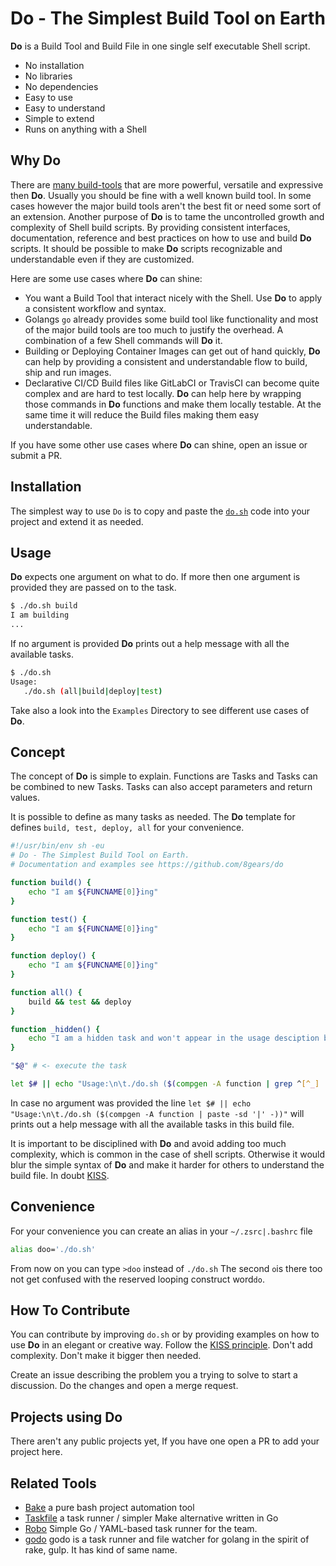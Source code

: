 # Do - The Simplest Build Tool on Earth

**Do** is a Build Tool and Build File in one single self executable Shell script.

-  No installation
-  No libraries
-  No dependencies
-  Easy to use
-  Easy to understand
-  Simple to extend
-  Runs on anything with a Shell

## Why Do

There are [many build-tools](https://en.wikipedia.org/wiki/List_of_build_automation_software) that are more powerful, versatile and expressive then **Do**. Usually you should be fine with a well known build tool. In some cases however the major build tools aren't the best fit or need some sort of an extension. Another purpose of **Do** is to tame the uncontrolled growth and complexity of Shell build scripts. By providing consistent interfaces, documentation, reference and best practices on how to use and build **Do** scripts. It should be possible to make **Do** scripts recognizable and understandable even if they are customized.

Here are some use cases where **Do** can shine:

-  You want a Build Tool that interact nicely with the Shell. Use **Do** to apply a consistent workflow and syntax.
-  Golangs `go` already provides some build tool like functionality and most of the major build tools are too much to justify the overhead. A combination of a few Shell commands will **Do** it.
-  Building or Deploying Container Images can get out of hand quickly, **Do** can help by providing a consistent and understandable flow to build, ship and run images.
-  Declarative CI/CD Build files like GitLabCI or TravisCI can become quite complex and are hard to test locally. **Do** can help here by wrapping those commands in **Do** functions and make them locally testable. At the same time it will reduce the Build files making them easy understandable.

If you have some other use cases where **Do** can shine, open an issue or submit a PR.

## Installation

The simplest way to use `Do` is to copy and paste the [`do.sh`](do.sh) code into your project and extend it as needed.

## Usage

**Do** expects one argument on what to do. If more then one argument is provided they are passed on to the task.

```sh
$ ./do.sh build
I am building
...
```

If no argument is provided **Do** prints out a help message with all the available tasks.

```sh
$ ./do.sh
Usage:
   ./do.sh (all|build|deploy|test)
```

Take also a look into the `Examples` Directory to see different use cases of **Do**.

## Concept

The concept of **Do** is simple to explain. Functions are Tasks and Tasks can be combined to new Tasks. Tasks can also accept parameters and return values.

It is possible to define as many tasks as needed. The **Do** template for defines `build, test, deploy, all` for your convenience.

```sh
#!/usr/bin/env sh -eu
# Do - The Simplest Build Tool on Earth.
# Documentation and examples see https://github.com/8gears/do

function build() {
	echo "I am ${FUNCNAME[0]}ing"
}

function test() {
	echo "I am ${FUNCNAME[0]}ing"
}

function deploy() {
	echo "I am ${FUNCNAME[0]}ing"
}

function all() {
	build && test && deploy
}

function _hidden() {
	echo "I am a hidden task and won't appear in the usage desciption because I start with an _ (underscore). If you know me you can still call me directly"
}

"$@" # <- execute the task

let $# || echo "Usage:\n\t./do.sh ($(compgen -A function | grep ^[^_] | paste -sd '|' -))"

```

In case no argument was provided the line `let $# || echo "Usage:\n\t./do.sh ($(compgen -A function | paste -sd '|' -))"` will prints out a help message with all the available tasks in this build file.

It is important to be disciplined with **Do** and avoid adding too much complexity, which is common in the case of shell scripts. Otherwise it would blur the simple syntax of **Do** and make it harder for others to understand the build file. In doubt [KISS](https://en.wikipedia.org/wiki/KISS_principle).

## Convenience
For your convenience you can create an alias in your `~/.zsrc|.bashrc` file
```sh
alias doo='./do.sh'
```
From now on you can type `>doo` instead of `./do.sh` The second `o`is there too not get confused with the reserved looping construct word`do`.

## How To Contribute

You can contribute by improving `do.sh` or by providing examples on how to use **Do** in an elegant or creative way.
Follow the [KISS principle](https://en.wikipedia.org/wiki/KISS_principle). Don't add complexity. Don't make it bigger then needed.

Create an issue describing the problem you a trying to solve to start a discussion. Do the changes and open a merge request.

## Projects using Do

There aren't any public projects yet, If you have one open a PR to add your project here.

## Related Tools

-  [Bake](https://github.com/kyleburton/bake) a pure bash project automation tool
-  [Taskfile](http://taskfile.org/#/usage) a task runner / simpler Make alternative written in Go
-  [Robo](https://github.com/tj/robo) Simple Go / YAML-based task runner for the team.
-  [godo](https://github.com/go-godo/godo) godo is a task runner and file watcher for golang in the spirit of rake, gulp. It has kind of same name.
